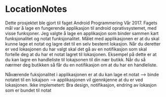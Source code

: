 # LocationNotes
Dette prosjektet ble gjort til faget Android Programmering Vår 2017.
Fagets mål var å lage en fungerende applikasjon til android oprativsystemet, med visse funksjoner.
Jeg valgte å lage en applikasjon som binder sammen kart funksjonalitet og notat funksjonalitet.
Målet med applikasjonen er at du skal kunne lage et notat og lagre det til en selv bestemt lokasjon. Når du deretter er ved lokasjonen du har valgt skal det gå av en notifikasjon som skal fortelle deg at du har et notat lagret til lokasjonen.
Eksempel på dette er at du kan lagre en handleliste til lokajsonen til din nær butikk. Når du så nærmer deg butikken så får du en notifikasjon om at du har en handleliste.

Nåværende fuksjonalitet i applikasjonen er at du kan lage et notat --> binde notatet til en lokajson --> applikasjonen vil gjennkjenne at du er ved lokasjonen.
Ikke implemetert: Bra design, notifikasjon, endring av lokasjon som er bundet til notat
